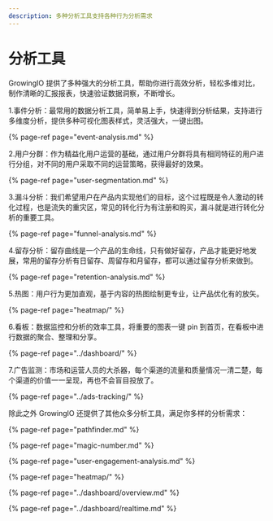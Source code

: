 ```yaml
---
description: 多种分析工具支持各种行为分析需求
---
```


# 分析工具

GrowingIO 提供了多种强大的分析工具，帮助你进行高效分析，轻松多维对比，制作清晰的汇报报表，快速验证数据洞察，不断增长。

1.事件分析：最常用的数据分析工具，简单易上手，快速得到分析结果，支持进行多维度分析，提供多种可视化图表样式，灵活强大，一键出图。

{% page-ref page="event-analysis.md" %}

2.用户分群：作为精益化用户运营的基础，通过用户分群将具有相同特征的用户进行分组，对不同的用户采取不同的运营策略，获得最好的效果。

{% page-ref page="user-segmentation.md" %}

3.漏斗分析：我们希望用户在产品内实现他们的目标，这个过程既是令人激动的转化过程，也是流失的重灾区，常见的转化行为有注册和购买，漏斗就是进行转化分析的重要工具。

{% page-ref page="funnel-analysis.md" %}

4.留存分析：留存曲线是一个产品的生命线，只有做好留存，产品才能更好地发展，常用的留存分析有日留存、周留存和月留存，都可以通过留存分析来做到。

{% page-ref page="retention-analysis.md" %}

5.热图：用户行为更加直观，基于内容的热图绘制更专业，让产品优化有的放矢。

{% page-ref page="heatmap/" %}

6.看板：数据监控和分析的效率工具，将重要的图表一键 pin 到首页，在看板中进行数据的聚合、整理和分享。

{% page-ref page="../dashboard/" %}

7.广告监测：市场和运营人员的大杀器，每个渠道的流量和质量情况一清二楚，每个渠道的价值一一呈现，再也不会盲目投放了。

{% page-ref page="../ads-tracking/" %}

除此之外 GrowingIO 还提供了其他众多分析工具，满足你多样的分析需求：

{% page-ref page="pathfinder.md" %}

{% page-ref page="magic-number.md" %}

{% page-ref page="user-engagement-analysis.md" %}

{% page-ref page="heatmap/" %}

{% page-ref page="../dashboard/overview.md" %}

{% page-ref page="../dashboard/realtime.md" %}

